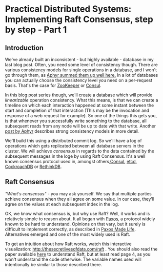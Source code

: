 # Practical Distributed Systems: Implementing Raft Consensus, step by step - Part 1
## Introduction
We've already built an inconsistent - but highly available - database in my last blog post. Often, you need some level of consistency though. There are various consistency models for single operations in a database, and I won't go through them, as [Aphyr summed them up well here.][1] In a lot of databases you can actually choose the consistency level you need on a per-request basis. That's the case for [ZooKeeper][2] or [Consul][3]. 

In this blog post series though, we'll create a database which will provide *linearizable* operation consistency. What this means, is that we can create a timeline on which each interaction happened at some instant between the start and completion of that interaction (This may be the invocation and response of a web request for example). So one of the things this gets you, is that whenever you successfully write something to the database, all subsequent reads from any node will be up to date with that write. Another [post by Aphyr][4] describes strong consistency models in more detail.

We'll build this using a distributed commit log. So we'll have a log of operations which gets replicated between all database servers in the cluster. We will achieve *consensus* in regards to the data contained by the subsequent messages in the loge by using Raft Consensus. It's a well known consensus protocol used in, amongst others,[Consul][3], [etcd][5], [CockroachDB][7] or [RethinkDB][6].

## Raft Consensus
*"What's consensus"* - you may ask yourself. We say that multiple parties achieve consensus when they all agree on some value. In our case, they'll agree on the values at each subsequent index in the log.

OK, we know what consensus is, but why use Raft? Well, it works and is relatively simple to reason about. It all began with [Paxos][8], a protocol widely known to be hard to understand. Opinions on that vary, but it surely is difficult to implement correctly, as described in [Paxos Made Life][9]. Alternatives emerged and one of the most widely used is Raft.

To get an intuition about how Raft works, watch this interactive visualization: http://thesecretlivesofdata.com/raft . You should also read the paper available [here][10] to understand Raft, but at least read page 4, as you won't understand the code otherwise. The variable names used will intentionally be similar to those described there.

[1]:https://github.com/aphyr/distsys-class
[2]:https://zookeeper.apache.org/
[3]:https://www.consul.io/
[4]:https://aphyr.com/posts/313-strong-consistency-models
[5]:https://github.com/coreos/etcd
[6]:https://www.rethinkdb.com/
[7]:https://www.cockroachlabs.com/
[8]:https://lamport.azurewebsites.net/pubs/lamport-paxos.pdf
[9]:https://research.google.com/archive/paxos_made_live.html
[10]:https://raft.github.io/raft.pdf
